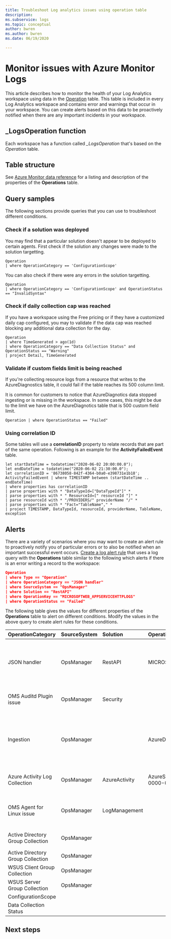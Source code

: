 ```yaml
---
title: Troubleshoot Log analytics issues using operation table
description: 
ms.subservice: logs
ms.topic: conceptual
author: bwren
ms.author: bwren
ms.date: 06/19/2020

---
```


# Monitor issues with Azure Monitor Logs
This article describes how to monitor the health of your Log Analytics workspace using data in the [Operation](/azure-monitor/reference/tables/operation) table. This table is included in every Log Analytics workspace and contains error and warnings that occur in your workspace. You can create alerts based on this data to be proactively notified when there are any important incidents in your workspace.

## _LogsOperation function
Each workspace has a function called *_LogsOperation* that's based on the *Operation* table. 


## Table structure
See [Azure Monitor data reference](/azure-monitor/reference/tables/operation) for a listing and description of the properties of the **Operations** table.


## Query samples
The following sections provide queries that you can use to troubleshoot different conditions.

### Check if a solution was deployed
You may find that a particular solution doesn't appear to be deployed to certain agents. First check if the solution any changes were made to the solution targetting. 

```kusto
Operation
| where OperationCategory == 'ConfigurationScope'
```
You can also check if there were any errors in the solution targetting.

```kusto
Operation
| where OperationCategory == 'ConfigurationScope' and OperationStatus == "InvalidSyntax"
```

### Check if daily collection cap was reached
If you have a workspace using the Free pricing or if they have a customized daily cap configured, you may to validate if the data cap was reached blocking any additional data collection for the day.

```kusto
Operation 
| where TimeGenerated > ago(1d)
| where OperationCategory == "Data Collection Status" and OperationStatus == "Warning" 
| project Detail, TimeGenerated
```

### Validate if custom fields limit is being reached
If you're collecting resource logs from a resource that writes to the AzureDiagnostics table, it could fail if the table reaches its 500 column limit. 

It is common for customers to notice that AzureDiagnotics data stopped ingesting or is missing in the workspace. In some cases, this might be due to the limit we have on the AzureDiagnotics table that is 500 custom field limit.

```kusto
Operation | where OperationStatus == "Failed"
```

### Using correlation ID
Some tables will use a **correlationID** property to relate records that are part of the same operation. Following is an example for the **ActivityFailedEvent** table.

```kusto
let startDateTime = todatetime("2020-06-02 20:00:00.0");
let endDateTime = todatetime("2020-06-02 21:30:00.0");
let correlationID = '86738058-842f-4364-b0a0-e398731e1b18';
ActivityFailedEvent | where TIMESTAMP between (startDateTime .. endDateTime)
| where properties has correlationID
| parse properties with * "DataTypeId=["DataTypeId"]" *
| parse properties with * " ResourceId=[" resourceId "]" *
| parse resourceId with * "/PROVIDERS/" providerName "/" *
| parse properties with * "Fact="TableName"," *
| project TIMESTAMP, DataTypeId, resourceId, providerName, TableName, exception
```

## Alerts
There are a variety of scenarios where you may want to create an alert rule to proactively notify you of particular errors or to also be notified when an important successful event occurs. [Create a log alert rule](../platform/alerts-log.md) that uses a log query with the **Operations** table similar to the following which alerts if there is an error writing a record to the workspace:

```json
Operation 
| where Type == "Operation"
| where OperationCategory == "JSON handler" 
| where SourceSystem == "OpsManager"
| where Solution == "RestAPI"
| where OperationKey == "MICROSOFTWEB_APPSERVICEHTTPLOGS"
| where OperationStatus == "Failed"
```

The following table gives the values for different properties of the **Operations** table to alert on different conditions. Modify the values in the above query to create alert rules for these conditions.


| OperationCategory | SourceSystem | Solution | OperationKey | Type | OperationStatus | Example Detail |
|:---|:---|:---|:---|:---|:---|:---|
| JSON handler | OpsManager | RestAPI | MICROSOFTWEB_APPSERVICEHTTPLOGS | Operation | Failed | Message is being dropped due to incorrect format at lineOffset: -1. Exception message: After parsing a value an unexpected character was encountered: ". Path 'records[0].properties.Result', line 1, position 505. |
| OMS Auditd Plugin issue | OpsManager | Security | | Operation | Error | Auoms service is running, but auomscollect is not running<br>OMS Auditd Plugin needs to be installed |
| Ingestion | OpsManager | | AzureDiagnostics | Operation | Failed | Data of type AzureDiagnostics was dropped: The number of custom fields 501 is above the limit of 500 fields per data type. See https://aka.ms/AA593as to find instructions for removing unnecessary custom fields for this type. |
| Azure Activity Log Collection | OpsManager | AzureActivity | AzureSubscription-00000000-0000-0000-0000-000000000000 | Operation | Failed | The subscription '00000000-0000-0000-0000-000000000000' could not be found. |
| OMS Agent for Linux issue | OpsManager | LogManagement | | Operation | Warning | Two successive configuration applications from OMS Settings failed – please report issue to github.com/Microsoft/PowerShell-DSC-for-Linux/issues |
| Active Directory Group Collection | OpsManager | | | Operation | Failed | The local computer is not joined to a domain or the domain cannot be contacted. |
| Active Directory Group Collection | OpsManager | | | Operation | Succeeded | |
| WSUS Client Group Collection | OpsManager | | | Operation | Succeeded | |
| WSUS Server Group Collection | OpsManager | | | Operation | Succeeded | |
| ConfigurationScope | | | | | InvalidSyntax | |
| Data Collection Status | | | | | Warning | |


## Next steps
